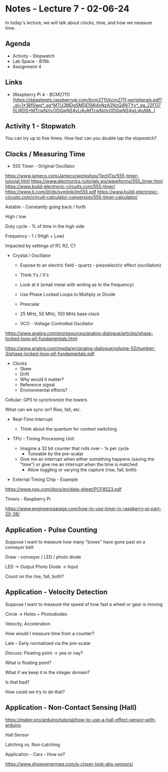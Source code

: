 # Notes - Lecture 7 - 02-06-24

In today's lecture, we will talk about clocks, time, and how we measure time.

## Agenda

* Activity - Stopwatch
* Lab Space - B19b
* Assignment 4

## Links

* (Raspberry Pi 4 - BCM2711)[https://datasheets.raspberrypi.com/bcm2711/bcm2711-peripherals.pdf?_gl=1*18f5lwq*_ga*MTU3MDg5MDE5Mi4xNzA2NzQ4NTYy*_ga_22FD70LWDS*MTcwNzIyODQwNS4yLjAuMTcwNzIyODQwNS4wLjAuMA..]

## Activity 1 - Stopwatch

You can try up to five times.  How fast can you double tap the stopwatch?

## Clocks / Measuring Time


* 555 Timer - Original Oscillator

https://www.jameco.com/Jameco/workshop/TechTip/555-timer-tutorial.html
https://www.electronics-tutorials.ws/waveforms/555_timer.html
https://www.build-electronic-circuits.com/555-timer/
https://www.ti.com/lit/ds/symlink/lm555.pdf
https://www.build-electronic-circuits.com/circuit-calculator-conversion/555-timer-calculator/

Astable - Constantly going back / forth

High / low

Duty cycle - % of time in the high side

Frequency - 1 / (High + Low)

Impacted by settings of R1, R2, C1

* Crystal / Oscillator

   * Expose to an electric field - quartz - piezoelectric effect (oscillation)
   * Think 1's / 0's
   * Look at it (small metal with writing as to the frequency)

   * Use Phase Locked Loops to Multiply or Divide
    * Prescalar
   * 25 MHz, 50 MHz, 100 MHz base clock
   * VCO - Voltage Controlled Oscillator

https://www.analog.com/en/resources/analog-dialogue/articles/phase-locked-loop-pll-fundamentals.html

https://www.analog.com/media/en/analog-dialogue/volume-52/number-3/phase-locked-loop-pll-fundamentals.pdf


* Clocks
   * Skew
   * Drift
   * Why would it matter?
   * Reference signal
   * Environmental effects?

Cellular: GPS to synchronize the towers

What can we sync on?  Rise, fall, etc.

* Real-Time Interrupt 

   * Think about the quantum for context switching
   
* TPU - Timing Processing Unit

    * Imagine a 32 bit counter that rolls over - 1x per cycle
       * Tuneable by the pre-scalar
    * Give me an interrupt when either something happens (saving the "time") or give me an interrupt when the time is matched
       * Allow toggling or varying the capture (rise, fall, both)

* External Timing Chip - Example

https://www.nxp.com/docs/en/data-sheet/PCF8523.pdf

Timers - Raspberry Pi

https://www.engineersgarage.com/how-to-use-timer-in-raspberry-pi-part-20-38/

## Application - Pulse Counting

Suppose I want to measure how many "boxes" have gone past on a conveyor belt

Draw - conveyor / LED / photo diode

LED -> Output
Photo Diode -> Input

Count on the rise, fall, both?

## Application - Velocity Detection

Suppose I want to measure the speed of how fast a wheel or gear is moving

Circle -> Holes + Photodiodes

Velocity, Acceleration

How would I measure time from a counter?

Late - Early normalized via the pre-scalar

*Discuss:* Floating point -> yea or nay?

What is floating point?

What if we keep it in the integer domain?  

Is that bad?

How could we try to do that?

## Application - Non-Contact Sensing (Hall)

https://maker.pro/arduino/tutorial/how-to-use-a-hall-effect-sensor-with-arduino

Hall Sensor 

Latching vs. Non-Latching

Application - Cars - How so?

https://www.shopownermag.com/a-closer-look-abs-sensors/




